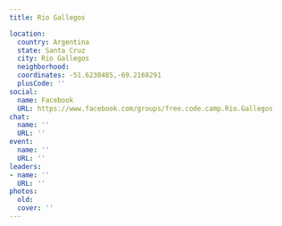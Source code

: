 ```yaml
---
title: Rio Gallegos

location:
  country: Argentina
  state: Santa Cruz
  city: Rio Gallegos
  neighborhood: 
  coordinates: -51.6230485,-69.2168291
  plusCode: ''
social:
  name: Facebook
  URL: https://www.facebook.com/groups/free.code.camp.Rio.Gallegos
chat:
  name: ''
  URL: ''
event:
  name: ''
  URL: ''
leaders:
- name: ''
  URL: ''
photos:
  old: 
  cover: ''
---
```

